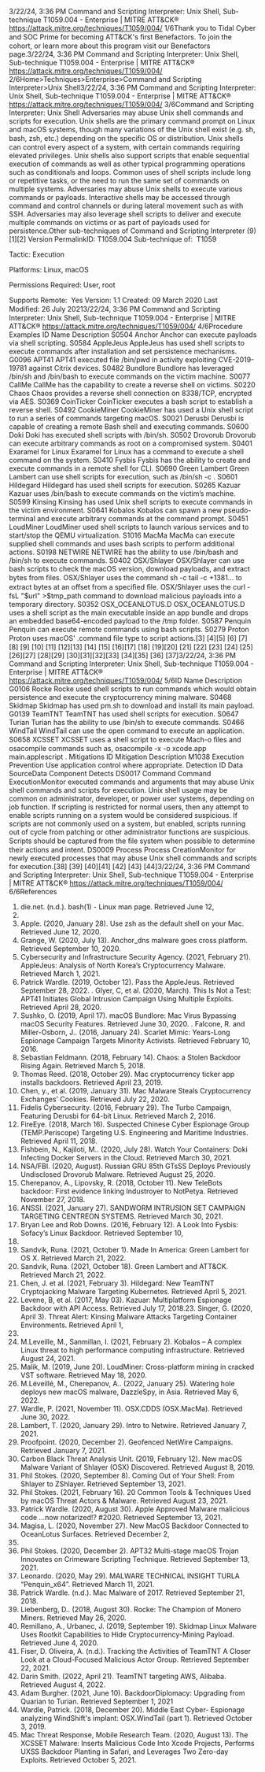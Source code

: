 3/22/24, 3:36 PM Command and Scripting Interpreter: Unix Shell, Sub-technique T1059.004 - Enterprise | MITRE ATT&CK®
https://attack.mitre.org/techniques/T1059/004/ 1/6Thank you to Tidal Cyber and SOC Prime for becoming ATT&CK's ﬁrst Benefactors. To join the cohort, or learn more about this program visit our
Benefactors page.3/22/24, 3:36 PM Command and Scripting Interpreter: Unix Shell, Sub-technique T1059.004 - Enterprise | MITRE ATT&CK®
https://attack.mitre.org/techniques/T1059/004/ 2/6Home>Techniques>Enterprise>Command and Scripting Interpreter>Unix Shell3/22/24, 3:36 PM Command and Scripting Interpreter: Unix Shell, Sub-technique T1059.004 - Enterprise | MITRE ATT&CK®
https://attack.mitre.org/techniques/T1059/004/ 3/6Command and Scripting Interpreter: Unix Shell
Adversaries may abuse Unix shell commands and scripts for execution. Unix shells are the primary command prompt on Linux and macOS
systems, though many variations of the Unix shell exist (e.g. sh, bash, zsh, etc.) depending on the speciﬁc OS or distribution. Unix shells
can control every aspect of a system, with certain commands requiring elevated privileges.
Unix shells also support scripts that enable sequential execution of commands as well as other typical programming operations such as
conditionals and loops. Common uses of shell scripts include long or repetitive tasks, or the need to run the same set of commands on
multiple systems.
Adversaries may abuse Unix shells to execute various commands or payloads. Interactive shells may be accessed through command and
control channels or during lateral movement such as with SSH. Adversaries may also leverage shell scripts to deliver and execute multiple
commands on victims or as part of payloads used for persistence.Other sub-techniques of Command and Scripting Interpreter (9)
[1][2]
Version PermalinkID: T1059.004
Sub-technique of:  T1059

Tactic: Execution

Platforms: Linux, macOS

Permissions Required: User, root

Supports Remote:  Yes
Version: 1.1
Created: 09 March 2020
Last Modiﬁed: 26 July 20213/22/24, 3:36 PM Command and Scripting Interpreter: Unix Shell, Sub-technique T1059.004 - Enterprise | MITRE ATT&CK®
https://attack.mitre.org/techniques/T1059/004/ 4/6Procedure Examples
ID Name Description
S0504 Anchor Anchor can execute payloads via shell scripting.
S0584 AppleJeus AppleJeus has used shell scripts to execute commands after installation and set persistence
mechanisms.
G0096 APT41 APT41 executed file /bin/pwd in activity exploiting CVE-2019-19781 against Citrix devices.
S0482 Bundlore Bundlore has leveraged /bin/sh and /bin/bash to execute commands on the victim machine.
S0077 CallMe CallMe has the capability to create a reverse shell on victims.
S0220 Chaos Chaos provides a reverse shell connection on 8338/TCP, encrypted via AES.
S0369 CoinTicker CoinTicker executes a bash script to establish a reverse shell.
S0492 CookieMiner CookieMiner has used a Unix shell script to run a series of commands targeting macOS.
S0021 Derusbi Derusbi is capable of creating a remote Bash shell and executing commands.
S0600 Doki Doki has executed shell scripts with /bin/sh.
S0502 Drovorub Drovorub can execute arbitrary commands as root on a compromised system.
S0401 Exaramel for Linux Exaramel for Linux has a command to execute a shell command on the system.
S0410 Fysbis Fysbis has the ability to create and execute commands in a remote shell for CLI.
S0690 Green Lambert Green Lambert can use shell scripts for execution, such as /bin/sh -c .
S0601 Hildegard Hildegard has used shell scripts for execution.
S0265 Kazuar Kazuar uses /bin/bash to execute commands on the victim’s machine.
S0599 Kinsing Kinsing has used Unix shell scripts to execute commands in the victim environment.
S0641 Kobalos Kobalos can spawn a new pseudo-terminal and execute arbitrary commands at the command
prompt.
S0451 LoudMiner LoudMiner used shell scripts to launch various services and to start/stop the QEMU virtualization.
S1016 MacMa MacMa can execute supplied shell commands and uses bash scripts to perform additional actions.
S0198 NETWIRE NETWIRE has the ability to use /bin/bash and /bin/sh to execute commands.
S0402 OSX/Shlayer OSX/Shlayer can use bash scripts to check the macOS version, download payloads, and extract
bytes from ﬁles. OSX/Shlayer uses the command sh -c tail -c +1381... to extract bytes at an
offset from a speciﬁed ﬁle. OSX/Shlayer uses the curl -fsL "$url" >$tmp\_path command to
download malicious payloads into a temporary directory.
S0352 OSX\_OCEANLOTUS.D OSX\_OCEANLOTUS.D uses a shell script as the main executable inside an app bundle and drops an
embedded base64-encoded payload to the /tmp folder.
S0587 Penquin Penquin can execute remote commands using bash scripts.
S0279 Proton Proton uses macOS' .command ﬁle type to script actions.[3]
[4][5]
[6]
[7]
[8]
[9]
[10]
[11]
[12][13]
[14]
[15]
[16][17]
[18]
[19][20]
[21]
[22]
[23]
[24]
[25]
[26][27]
[28][29]
[30][31][32][33]
[34][35]
[36]
[37]3/22/24, 3:36 PM Command and Scripting Interpreter: Unix Shell, Sub-technique T1059.004 - Enterprise | MITRE ATT&CK®
https://attack.mitre.org/techniques/T1059/004/ 5/6ID Name Description
G0106 Rocke Rocke used shell scripts to run commands which would obtain persistence and execute the
cryptocurrency mining malware.
S0468 Skidmap Skidmap has used pm.sh to download and install its main payload.
G0139 TeamTNT TeamTNT has used shell scripts for execution.
S0647 Turian Turian has the ability to use /bin/sh to execute commands.
S0466 WindTail WindTail can use the open command to execute an application.
S0658 XCSSET XCSSET uses a shell script to execute Mach-o ﬁles and osacompile commands such as,
osacompile -x -o xcode.app main.applescript .
Mitigations
ID Mitigation Description
M1038 Execution Prevention Use application control where appropriate.
Detection
ID Data SourceData Component Detects
DS0017 Command Command
ExecutionMonitor executed commands and arguments that may abuse Unix shell commands and
scripts for execution. Unix shell usage may be common on administrator, developer, or power
user systems, depending on job function. If scripting is restricted for normal users, then any
attempt to enable scripts running on a system would be considered suspicious. If scripts are
not commonly used on a system, but enabled, scripts running out of cycle from patching or
other administrator functions are suspicious. Scripts should be captured from the ﬁle system
when possible to determine their actions and intent.
DS0009 Process Process
CreationMonitor for newly executed processes that may abuse Unix shell commands and scripts for
execution.[38]
[39]
[40][41]
[42]
[43]
[44]3/22/24, 3:36 PM Command and Scripting Interpreter: Unix Shell, Sub-technique T1059.004 - Enterprise | MITRE ATT&CK®
https://attack.mitre.org/techniques/T1059/004/ 6/6References
1. die.net. (n.d.). bash(1) - Linux man page. Retrieved June 12,
2020.
2. Apple. (2020, January 28). Use zsh as the default shell on
your Mac. Retrieved June 12, 2020.
3. Grange, W. (2020, July 13). Anchor\_dns malware goes cross
platform. Retrieved September 10, 2020.
4. Cybersecurity and Infrastructure Security Agency. (2021,
February 21). AppleJeus: Analysis of North Korea’s
Cryptocurrency Malware. Retrieved March 1, 2021.
5. Patrick Wardle. (2019, October 12). Pass the AppleJeus.
Retrieved September 28, 2022.
. Glyer, C, et al. (2020, March). This Is Not a Test: APT41
Initiates Global Intrusion Campaign Using Multiple Exploits.
Retrieved April 28, 2020.
7. Sushko, O. (2019, April 17). macOS Bundlore: Mac Virus
Bypassing macOS Security Features. Retrieved June 30, 2020.
. Falcone, R. and Miller-Osborn, J.. (2016, January 24). Scarlet
Mimic: Years-Long Espionage Campaign Targets Minority
Activists. Retrieved February 10, 2016.
9. Sebastian Feldmann. (2018, February 14). Chaos: a Stolen
Backdoor Rising Again. Retrieved March 5, 2018.
10. Thomas Reed. (2018, October 29). Mac cryptocurrency ticker
app installs backdoors. Retrieved April 23, 2019.
11. Chen, y., et al. (2019, January 31). Mac Malware Steals
Cryptocurrency Exchanges’ Cookies. Retrieved July 22, 2020.
12. Fidelis Cybersecurity. (2016, February 29). The Turbo
Campaign, Featuring Derusbi for 64-bit Linux. Retrieved March
2, 2016.
13. FireEye. (2018, March 16). Suspected Chinese Cyber
Espionage Group (TEMP.Periscope) Targeting U.S. Engineering
and Maritime Industries. Retrieved April 11, 2018.
14. Fishbein, N., Kajiloti, M.. (2020, July 28). Watch Your
Containers: Doki Infecting Docker Servers in the Cloud.
Retrieved March 30, 2021.
15. NSA/FBI. (2020, August). Russian GRU 85th GTsSS Deploys
Previously Undisclosed Drovorub Malware. Retrieved August
25, 2020.
1. Cherepanov, A., Lipovsky, R. (2018, October 11). New TeleBots
backdoor: First evidence linking Industroyer to NotPetya.
Retrieved November 27, 2018.
17. ANSSI. (2021, January 27). SANDWORM INTRUSION SET
CAMPAIGN TARGETING CENTREON SYSTEMS. Retrieved
March 30, 2021.
1. Bryan Lee and Rob Downs. (2016, February 12). A Look Into
Fysbis: Sofacy’s Linux Backdoor. Retrieved September 10,
2017.
19. Sandvik, Runa. (2021, October 1). Made In America: Green
Lambert for OS X. Retrieved March 21, 2022.
20. Sandvik, Runa. (2021, October 18). Green Lambert and
ATT&CK. Retrieved March 21, 2022.
21. Chen, J. et al. (2021, February 3). Hildegard: New TeamTNT
Cryptojacking Malware Targeting Kubernetes. Retrieved April
5, 2021.
22. Levene, B, et al. (2017, May 03). Kazuar: Multiplatform
Espionage Backdoor with API Access. Retrieved July 17, 2018.23. Singer, G. (2020, April 3). Threat Alert: Kinsing Malware
Attacks Targeting Container Environments. Retrieved April 1,
2021.
24. M.Leveille, M., Sanmillan, I. (2021, February 2). Kobalos – A
complex Linux threat to high performance computing
infrastructure. Retrieved August 24, 2021.
25. Malik, M. (2019, June 20). LoudMiner: Cross-platform mining
in cracked VST software. Retrieved May 18, 2020.
2. M.Léveillé, M., Cherepanov, A.. (2022, January 25). Watering
hole deploys new macOS malware, DazzleSpy, in Asia.
Retrieved May 6, 2022.
27. Wardle, P. (2021, November 11). OSX.CDDS (OSX.MacMa).
Retrieved June 30, 2022.
2. Lambert, T. (2020, January 29). Intro to Netwire. Retrieved
January 7, 2021.
29. Proofpoint. (2020, December 2). Geofenced NetWire
Campaigns. Retrieved January 7, 2021.
30. Carbon Black Threat Analysis Unit. (2019, February 12). New
macOS Malware Variant of Shlayer (OSX) Discovered.
Retrieved August 8, 2019.
31. Phil Stokes. (2020, September 8). Coming Out of Your Shell:
From Shlayer to ZShlayer. Retrieved September 13, 2021.
32. Phil Stokes. (2021, February 16). 20 Common Tools &
Techniques Used by macOS Threat Actors & Malware.
Retrieved August 23, 2021.
33. Patrick Wardle. (2020, August 30). Apple Approved Malware
malicious code ...now notarized!? #2020. Retrieved September
13, 2021.
34. Magisa, L. (2020, November 27). New MacOS Backdoor
Connected to OceanLotus Surfaces. Retrieved December 2,
2020.
35. Phil Stokes. (2020, December 2). APT32 Multi-stage macOS
Trojan Innovates on Crimeware Scripting Technique. Retrieved
September 13, 2021.
3. Leonardo. (2020, May 29). MALWARE TECHNICAL INSIGHT
TURLA “Penquin\_x64”. Retrieved March 11, 2021.
37. Patrick Wardle. (n.d.). Mac Malware of 2017. Retrieved
September 21, 2018.
3. Liebenberg, D.. (2018, August 30). Rocke: The Champion of
Monero Miners. Retrieved May 26, 2020.
39. Remillano, A., Urbanec, J. (2019, September 19). Skidmap
Linux Malware Uses Rootkit Capabilities to Hide
Cryptocurrency-Mining Payload. Retrieved June 4, 2020.
40. Fiser, D. Oliveira, A. (n.d.). Tracking the Activities of TeamTNT
A Closer Look at a Cloud-Focused Malicious Actor Group.
Retrieved September 22, 2021.
41. Darin Smith. (2022, April 21). TeamTNT targeting AWS,
Alibaba. Retrieved August 4, 2022.
42. Adam Burgher. (2021, June 10). BackdoorDiplomacy:
Upgrading from Quarian to Turian. Retrieved September 1,
2021
43. Wardle, Patrick. (2018, December 20). Middle East Cyber-
Espionage analyzing WindShift's implant: OSX.WindTail (part
1). Retrieved October 3, 2019.
44. Mac Threat Response, Mobile Research Team. (2020, August
13). The XCSSET Malware: Inserts Malicious Code Into Xcode
Projects, Performs UXSS Backdoor Planting in Safari, and
Leverages Two Zero-day Exploits. Retrieved October 5, 2021.